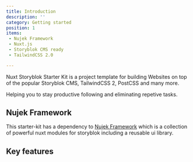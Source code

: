 ```yaml
---
title: Introduction
description: ''
category: Getting started
position: 1
items:
 - Nujek Framework
 - Nuxt.js
 - Storyblok CMS ready
 - TailwindCSS 2.0

---
```


Nuxt Storyblok Starter Kit is a project template for building Websites on top of the popular Storyblok CMS, TailwindCSS 2, PostCSS and many more. 

Helping you to stay productive following and eliminating repetive tasks. 

## Nujek Framework

This starter-kit has a dependency to [Nujek Framework](https://nujek-docs.vercel.app/) which is a collection of powerful nuxt modules for storyblok including a reusable ui library.

## Key features

<list :items="items"></list>